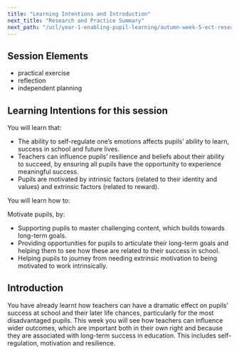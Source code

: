 ```yaml
---
title: "Learning Intentions and Introduction"
next_title: "Research and Practice Summary"
next_path: "/ucl/year-1-enabling-pupil-learning/autumn-week-5-ect-research-and-practice-summary"
---
```


## Session Elements

- practical exercise
- reflection
- independent planning

## Learning Intentions for this session

You will learn that:

- The ability to self-regulate one’s emotions affects pupils’ ability to learn, success in school and future lives.
- Teachers can influence pupils’ resilience and beliefs about their ability to succeed, by ensuring all pupils have the opportunity to experience meaningful success.
- Pupils are motivated by intrinsic factors (related to their identity and values) and extrinsic factors (related to reward).

You will learn how to:

Motivate pupils, by:

- Supporting pupils to master challenging content, which builds towards long-term goals.
- Providing opportunities for pupils to articulate their long-term goals and helping them to see how these are related to their success in school.
- Helping pupils to journey from needing extrinsic motivation to being motivated to work intrinsically.                                            

## Introduction

You have already learnt how teachers can have a dramatic effect on pupils’ success at school and their later life chances, particularly for the most disadvantaged pupils. This week you will see how teachers can influence wider outcomes, which are important both in their own right and because they are associated with long-term success in education. This includes self-regulation, motivation and resilience.
